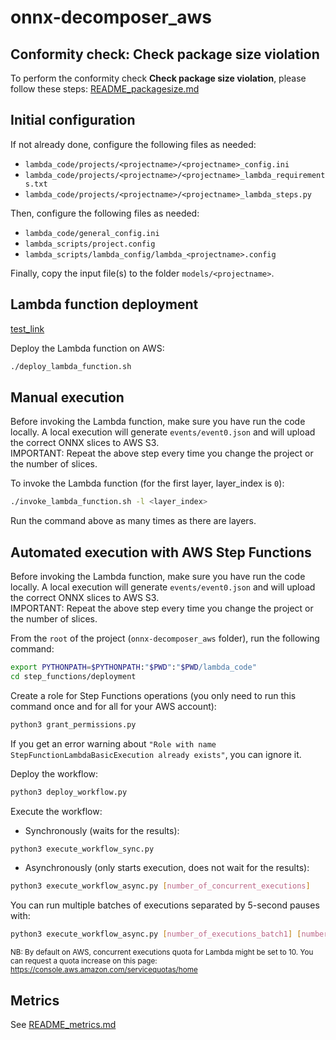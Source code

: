 # onnx-decomposer_aws

## Conformity check: Check package size violation

To perform the conformity check **Check package size violation**, please follow these steps: 
[README_packagesize.md](README_packagesize.md)

## Initial configuration

If not already done, configure the following files as needed:       
- `lambda_code/projects/<projectname>/<projectname>_config.ini`
- `lambda_code/projects/<projectname>/<projectname>_lambda_requirements.txt`
- `lambda_code/projects/<projectname>/<projectname>_lambda_steps.py`

Then, configure the following files as needed:
- `lambda_code/general_config.ini`
- `lambda_scripts/project.config`
- `lambda_scripts/lambda_config/lambda_<projectname>.config`

Finally, copy the input file(s) to the folder `models/<projectname>`.

## Lambda function deployment

[test_link](README_packagesize.md#making-lambda-deployment-package)

Deploy the Lambda function on AWS:
```bash
./deploy_lambda_function.sh
```

## Manual execution

Before invoking the Lambda function, make sure you have run the code locally.
A local execution will generate `events/event0.json` and will upload the correct ONNX slices to AWS S3.     
IMPORTANT: Repeat the above step every time you change the project or the number of slices.

To invoke the Lambda function (for the first layer, layer_index is `0`):
```bash
./invoke_lambda_function.sh -l <layer_index>
```
Run the command above as many times as there are layers.

## Automated execution with AWS Step Functions

Before invoking the Lambda function, make sure you have run the code locally.
A local execution will generate `events/event0.json` and will upload the correct ONNX slices to AWS S3.             
IMPORTANT: Repeat the above step every time you change the project or the number of slices.

From the `root` of the project (`onnx-decomposer_aws` folder), run the following command:
```bash
export PYTHONPATH=$PYTHONPATH:"$PWD":"$PWD/lambda_code"
cd step_functions/deployment
```

Create a role for Step Functions operations (you only need to run this command once and for all for your AWS account):
```bash
python3 grant_permissions.py
```
If you get an error warning about `"Role with name StepFunctionLambdaBasicExecution already exists"`, you can ignore it.

Deploy the workflow:
```bash
python3 deploy_workflow.py
```

Execute the workflow:
- Synchronously (waits for the results):
```bash
python3 execute_workflow_sync.py
```
- Asynchronously (only starts execution, does not wait for the results):
```bash
python3 execute_workflow_async.py [number_of_concurrent_executions]
```
You can run multiple batches of executions separated by 5-second pauses with:
```bash
python3 execute_workflow_async.py [number_of_executions_batch1] [number_of_executions_batch2] [...]
```
<sub>NB: By default on AWS, concurrent executions quota for Lambda might be set to 10.
You can request a quota increase on this page: https://console.aws.amazon.com/servicequotas/home </sub>

## Metrics

See [README_metrics.md](README_metrics.md)
